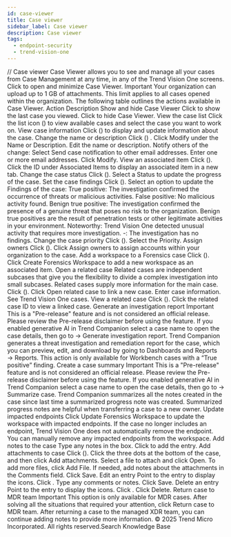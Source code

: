 ```yaml
---
id: case-viewer
title: Case viewer
sidebar_label: Case viewer
description: Case viewer
tags:
  - endpoint-security
  - trend-vision-one
---
```


/*<![CDATA[*/ $('#title').html($('meta[name=map-description]').attr('content')); /*]]>*/ Case viewer Case Viewer allows you to see and manage all your cases from Case Management at any time, in any of the Trend Vision One screens. Click to open and minimize Case Viewer. Important Your organization can upload up to 1 GB of attachments. This limit applies to all cases opened within the organization. The following table outlines the actions available in Case Viewer. Action Description Show and hide Case Viewer Click to show the last case you viewed. Click to hide Case Viewer. View the case list Click the list icon () to view available cases and select the case you want to work on. View case information Click () to display and update information about the case. Change the name or description Click () . Click Modify under the Name or Description. Edit the name or description. Notify others of the change: Select Send case notification to other email addresses. Enter one or more email addresses. Click Modify. View an associated item Click (). Click the ID under Associated Items to display an associated item in a new tab. Change the case status Click (). Select a Status to update the progress of the case. Set the case findings Click (). Select an option to update the Findings of the case: True positive: The investigation confirmed the occurrence of threats or malicious activities. False positive: No malicious activity found. Benign true positive: The investigation confirmed the presence of a genuine threat that poses no risk to the organization. Benign true positives are the result of penetration tests or other legitimate activities in your environment. Noteworthy: Trend Vision One detected unusual activity that requires more investigation. -: The investigation has no findings. Change the case priority Click (). Select the Priority. Assign owners Click (). Click Assign owners to assign accounts within your organization to the case. Add a workspace to a Forensics case Click (). Click Create Forensics Workspace to add a new workspace as an associated item. Open a related case Related cases are independent subcases that give you the flexibility to divide a complex investigation into small subcases. Related cases supply more information for the main case. Click (). Click Open related case to link a new case. Enter case information. See Trend Vision One cases. View a related case Click (). Click the related case ID to view a linked case. Generate an investigation report Important This is a "Pre-release" feature and is not considered an official release. Please review the Pre-release disclaimer before using the feature. If you enabled generative AI in Trend Companion select a case name to open the case details, then go to → Generate investigation report. Trend Companion generates a threat investigation and remediation report for the case, which you can preview, edit, and download by going to Dashboards and Reports → Reports. This action is only available for Workbench cases with a “True positive” finding. Create a case summary Important This is a "Pre-release" feature and is not considered an official release. Please review the Pre-release disclaimer before using the feature. If you enabled generative AI in Trend Companion select a case name to open the case details, then go to → Summarize case. Trend Companion summarizes all the notes created in the case since last time a summarized progress note was created. Summarized progress notes are helpful when transferring a case to a new owner. Update impacted endpoints Click Update Forensics Workspace to update the workspace with impacted endpoints. If the case no longer includes an endpoint, Trend Vision One does not automatically remove the endpoint. You can manually remove any impacted endpoints from the workspace. Add notes to the case Type any notes in the box. Click to add the entry. Add attachments to case Click (). Click the three dots at the bottom of the case, and then click Add attachments. Select a file to attach and click Open. To add more files, click Add File. If needed, add notes about the attachments in the Comments field. Click Save. Edit an entry Point to the entry to display the icons. Click . Type any comments or notes. Click Save. Delete an entry Point to the entry to display the icons. Click . Click Delete. Return case to MDR team Important This option is only available for MDR cases. After solving all the situations that required your attention, click Return case to MDR team. After returning a case to the managed XDR team, you can continue adding notes to provide more information. © 2025 Trend Micro Incorporated. All rights reserved.Search Knowledge Base